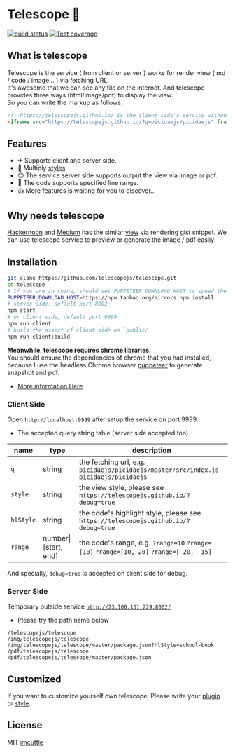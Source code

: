 # Telescope 🔭

[![build status](https://img.shields.io/travis/telescopejs/telescope/master.svg?style=flat-square)](https://travis-ci.org/telescopejs/telescope)
[![Test coverage](https://img.shields.io/codecov/c/github/telescopejs/telescope.svg?style=flat-square)](https://codecov.io/github/telescopejs/telescope?branch=master)

## What is telescope

Telescope is the service ( from client or server ) works for render view ( md / code / image... ) via fetching URL.  
It's awesome that we can see any file on the internet. And telescope provides three ways (html/image/pdf) to display the view.  
So you can write the markup as follows.

```html
<!--https://telescopejs.github.io/ is the client side's service without any dynamic server-->
<iframe src="https://telescopejs.github.io/?q=picidaejs/picidaejs" frameborder="0" width="100%" height="400px"></iframe>
```

## Features

* ✈ Supports client and server side.
* 🍻 Multiply [styles](https://telescopejs.github.io/?debug=true).
* 😊 The service server side supports output the view via image or pdf.
* 🍫 The code supports specified line range.
* 👍 More features is waiting for you to discover...

## Why needs telescope

[Hackernoon](https://hackernoon.com) and [Medium](https://medium.com/) has the similar [view](https://hackernoon.com/media/e406a21255c325600273fa5c8c805a89?postId=55995262a254)
via rendering gist snippet.
We can use telescope service to preview or generate the image / pdf easily!

## Installation

```bash
git clone https://github.com/telescopejs/telescope.git
cd telescope
# If you are in china, should set PUPPETEER_DOWNLOAD_HOST to speed the installation of puppeteer.
PUPPETEER_DOWNLOAD_HOST=https://npm.taobao.org/mirrors npm install
# server side, default port 8002
npm start
# or client side, default port 9999
npm run client
# build the assert of client side on `public/`
npm run client:build
```

**Meanwhile, telescope requires chrome libraries.**  
You should ensure the dependencies of chrome that you had installed,
because I use the headless Chrome browser [puppeteer](https://github.com/GoogleChrome/puppeteer) to generate snapshot and pdf.

* [More information Here](https://askubuntu.com/questions/510056/how-to-install-google-chrome)

### Client Side

Open `http://localhost:9999` after setup the service on port 9999.

* The accepted query string table (server side accepted too)

| name      | type                   | description                                                                            |
| --------- | ---------------------- | -------------------------------------------------------------------------------------- |
| `q`       | string                 | the fetching url, e.g. `picidaejs/picidaejs/master/src/index.js` `picidaejs/picidaejs` |
| `style`   | string                 | the view style, please see `https://telescopejs.github.io/?debug=true`                 |
| `hlStyle` | string                 | the code's highlight style, please see `https://telescopejs.github.io/?debug=true`     |
| `range`   | number\|\[start, end\] | the code's range, e.g. `?range=10` `?range=[10]` `?range=[10, 20]` `?range=[-20, -15]` |

And specially, `debug=true` is accepted on client side for debug.

### Server Side

Temporary outside service [`http://23.106.151.229:8002/`](http://23.106.151.229:8002)

* Please try the path name below

```text
/telescopejs/telescope
/img/telescopejs/telescope
/img/telescopejs/telescope/master/package.json?hlStyle=school-book
/pdf/telescopejs/telescope
/pdf/telescopejs/telescope/master/package.json
```

## Customized

If you want to customize yourself own telescope, Please write your [plugin](src/core/plugins) or [style](src/core/styles).

## License

MIT [imcuttle](https://github.com/imcuttle)
